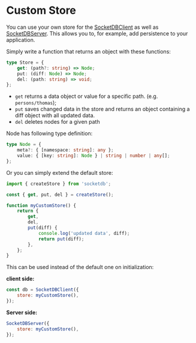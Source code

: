 # Custom Store

You can use your own store for the [SocketDBClient](/api/client) as well as [SocketDBServer](/api/server).
This allows you to, for example, add persistence to your application.

Simply write a function that returns an object with these functions:

```ts
type Store = {
	get: (path?: string) => Node;
	put: (diff: Node) => Node;
	del: (path: string) => void;
};
```

- `get` returns a data object or value for a specific path. (e.g. `persons/thomas`);
- `put` saves changed data in the store and returns an object containing a diff object with all updated data.
- `del` deletes nodes for a given path

Node has following type definition:

```ts
type Node = {
	meta?: { [namespace: string]: any };
	value: { [key: string]: Node } | string | number | any[];
};
```

Or you can simply extend the default store:

```js
import { createStore } from 'socketdb';

const { get, put, del } = createStore();

function myCustomStore() {
	return {
		get,
		del,
		put(diff) {
			console.log('updated data', diff);
			return put(diff);
		},
	};
}
```

This can be used instead of the default one on initialization:

**client side:**

```js
const db = SocketDBClient({
	store: myCustomStore(),
});
```

**Server side:**

```js
SocketDBServer({
	store: myCustomStore(),
});
```
